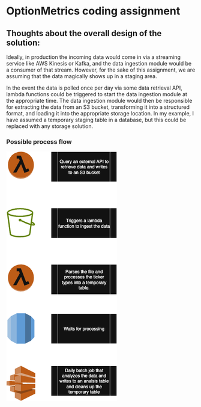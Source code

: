 # OptionMetrics coding assignment

## Thoughts about the overall design of the solution:
Ideally, in production the incoming data would come in via a streaming service like AWS Kinesis or Kafka, and the data 
ingestion module would be a consumer of that stream. However, for the sake of this assignment, we are assuming that the 
data magically shows up in a staging area.

In the event the data is polled once per day via some data retrieval API, lambda functions could be triggered to start 
the data ingestion module at the appropriate time. The data ingestion module would then be responsible for extracting 
the data from an S3 bucket, transforming it into a structured format, and loading it into the appropriate storage 
location. In my example, I have assumed a temporary staging table in a database, but this could be replaced with any 
storage solution.

### Possible process flow

![high-level-process.png](high-level-process.png)